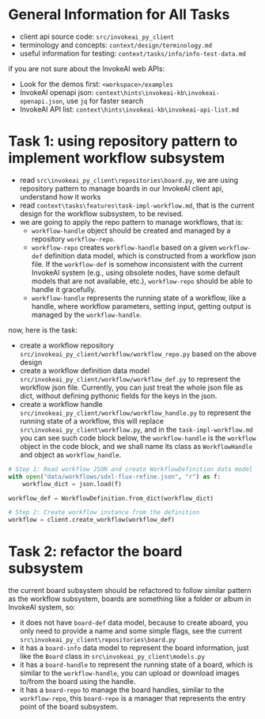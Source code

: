 # General Information for All Tasks

- client api source code: `src/invokeai_py_client`
- terminology and concepts: `context/design/terminology.md`
- useful information for testing: `context/tasks/info/info-test-data.md`

if you are not sure about the InvokeAI web APIs:
- Look for the demos first: `<workspace>/examples`
- InvokeAI openapi json: `context\hints\invokeai-kb\invokeai-openapi.json`, use `jq` for faster search
- InvokeAI API list: `context\hints\invokeai-kb\invokeai-api-list.md`

# Task 1: using repository pattern to implement workflow subsystem

- read `src\invokeai_py_client\repositories\board.py`, we are using repository pattern to manage boards in our InvokeAI client api, understand how it works
- read `context\tasks\features\task-impl-workflow.md`, that is the current design for the workflow subsystem, to be revised.
- we are going to apply the repo pattern to manage workflows, that is:
  - `workflow-handle` object should be created and managed by a repository `workflow-repo`.
  - `workflow-repo` creates `workflow-handle` based on a given `workflow-def` definition data model, which is constructed from a workflow json file. If the `workflow-def` is somehow inconsistent with the current InvokeAI system (e.g., using obsolete nodes, have some default models that are not available, etc.), `workflow-repo` should be able to handle it gracefully.
  - `workflow-handle` represents the running state of a workflow, like a handle, where workflow parameters, setting input, getting output is managed by the `workflow-handle`.

now, here is the task:
- create a workflow repository `src/invokeai_py_client/workflow/workflow_repo.py` based on the above design
- create a workflow definition data model `src/invokeai_py_client/workflow/workflow_def.py` to represent the workflow json file. Currently, you can just treat the whole json file as dict, without defining pythonic fields for the keys in the json.
- create a workflow handle `src/invokeai_py_client/workflow/workflow_handle.py` to represent the running state of a workflow, this will replace `src\invokeai_py_client\workflow.py`, and in the `task-impl-workflow.md` you can see such code block below, the `workflow-handle` is the `workflow` object in the code block, and we shall name its class as `WorkflowHandle` and object as `workflow_handle`.

```python
# Step 1: Read workflow JSON and create WorkflowDefinition data model
with open("data/workflows/sdxl-flux-refine.json", "r") as f:
    workflow_dict = json.load(f)

workflow_def = WorkflowDefinition.from_dict(workflow_dict)

# Step 2: Create workflow instance from the definition
workflow = client.create_workflow(workflow_def)
```

# Task 2: refactor the board subsystem

the current board subsystem should be refactored to follow similar pattern as the workflow subsystem, boards are something like a folder or album in InvokeAI system, so:
- it does not have `board-def` data model, because to create aboard, you only need to provide a name and some simple flags, see the current `src\invokeai_py_client\repositories\board.py`
- it has a `board-info` data model to represent the board information, just like the `Board` class in `src\invokeai_py_client\models.py`
- it has a `board-handle` to represent the running state of a board, which is similar to the `workflow-handle`, you can upload or download images to/from the board using the handle.
- it has a `board-repo` to manage the board handles, similar to the `workflow-repo`, this `board-repo` is a manager that represents the entry point of the board subsystem.